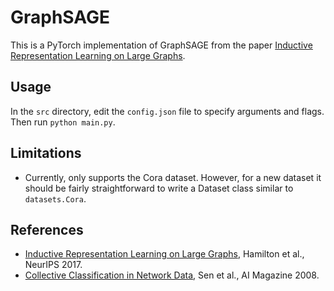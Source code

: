 # GraphSAGE
This is a PyTorch implementation of GraphSAGE from the paper [Inductive Representation Learning on Large Graphs](http://papers.nips.cc/paper/6703-inductive-representation-learning-on-large-graphs).

## Usage

In the `src` directory, edit the `config.json` file to specify arguments and
flags. Then run `python main.py`.

## Limitations
* Currently, only supports the Cora dataset. However, for a new dataset it should be fairly straightforward to write a Dataset class similar to `datasets.Cora`.

## References
* [Inductive Representation Learning on Large Graphs](http://papers.nips.cc/paper/6703-inductive-representation-learning-on-large-graphs), Hamilton et al., NeurIPS 2017.
* [Collective Classification in Network Data](https://www.aaai.org/ojs/index.php/aimagazine/article/view/2157), Sen et al., AI Magazine 2008.